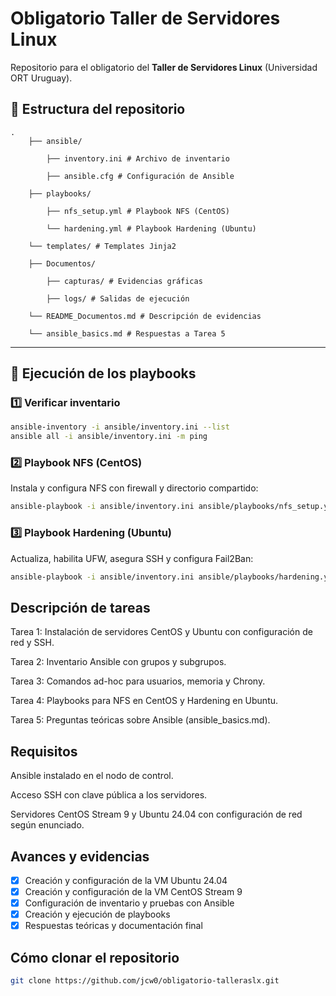 # Obligatorio Taller de Servidores Linux

Repositorio para el obligatorio del **Taller de Servidores Linux** (Universidad ORT Uruguay).

## 📂 Estructura del repositorio
    .
        ├── ansible/

            ├── inventory.ini # Archivo de inventario

            ├── ansible.cfg # Configuración de Ansible

        ├── playbooks/

            ├── nfs_setup.yml # Playbook NFS (CentOS)

            └── hardening.yml # Playbook Hardening (Ubuntu)

        └── templates/ # Templates Jinja2

        ├── Documentos/

            ├── capturas/ # Evidencias gráficas

            ├── logs/ # Salidas de ejecución

        └── README_Documentos.md # Descripción de evidencias

        └── ansible_basics.md # Respuestas a Tarea 5
---

## 🚀 Ejecución de los playbooks

### 1️⃣ Verificar inventario

```bash
ansible-inventory -i ansible/inventory.ini --list
ansible all -i ansible/inventory.ini -m ping
```

### 2️⃣ Playbook NFS (CentOS)

Instala y configura NFS con firewall y directorio compartido:
```bash
ansible-playbook -i ansible/inventory.ini ansible/playbooks/nfs_setup.yml
```

### 3️⃣ Playbook Hardening (Ubuntu)

Actualiza, habilita UFW, asegura SSH y configura Fail2Ban:
```bash
ansible-playbook -i ansible/inventory.ini ansible/playbooks/hardening.yml
```

## Descripción de tareas

Tarea 1: Instalación de servidores CentOS y Ubuntu con configuración de red y SSH.

Tarea 2: Inventario Ansible con grupos y subgrupos.

Tarea 3: Comandos ad-hoc para usuarios, memoria y Chrony.

Tarea 4: Playbooks para NFS en CentOS y Hardening en Ubuntu.

Tarea 5: Preguntas teóricas sobre Ansible (ansible_basics.md).

## Requisitos

Ansible instalado en el nodo de control.

Acceso SSH con clave pública a los servidores.

Servidores CentOS Stream 9 y Ubuntu 24.04 con configuración de red según enunciado.

## Avances y evidencias

- [x] Creación y configuración de la VM Ubuntu 24.04
- [x] Creación y configuración de la VM CentOS Stream 9
- [x] Configuración de inventario y pruebas con Ansible
- [x] Creación y ejecución de playbooks
- [x] Respuestas teóricas y documentación final

## Cómo clonar el repositorio

```bash
git clone https://github.com/jcw0/obligatorio-talleraslx.git
```